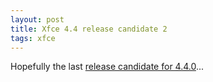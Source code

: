 ```yaml
---
layout: post
title: Xfce 4.4 release candidate 2
tags: xfce
---
```


Hopefully the last <a href="http://foo-projects.org/pipermail/xfce4-dev/2006-November/021666.html">release candidate for 4.4.0</a>...
